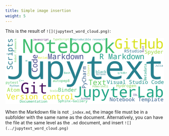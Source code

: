 ```yaml
---
title: Simple image insertion
weight: 5
---
```


This is the result of `![](jupytext_word_cloud.png)`:

![](jupytext_word_cloud.png)

When the Markdown file is not `_index.md`, the image file must be in a subfolder with the same name as the document. Alternatively, you can have the file at the same level as the `.md` document, and insert `![](../jupytext_word_cloud.png)`